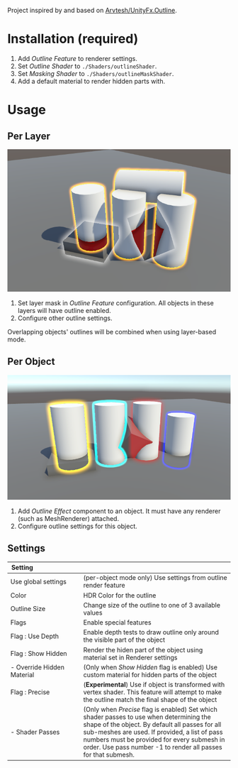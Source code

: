 Project inspired by and based on [Arvtesh/UnityFx.Outline](https://github.com/Arvtesh/UnityFx.Outline).
  
# Installation (required)
1. Add _Outline Feature_ to renderer settings.
2. Set _Outline Shader_ to `./Shaders/outlineShader`.
3. Set _Masking Shader_ to `./Shaders/outlineMaskShader`.
4. Add a default material to render hidden parts with.

# Usage
## Per Layer
![img_layer.png](docs/img_layer.png)

1. Set layer mask in _Outline Feature_ configuration. All objects in these layers will have outline enabled.
2. Configure other outline settings.

Overlapping objects' outlines will be combined when using layer-based mode. 

## Per Object
![img_object.png](docs/img_object.png)
1. Add _Outline Effect_ component to an object. It must have any renderer (such as MeshRenderer) attached.
2. Configure outline settings for this object.

## Settings
| Setting&nbsp;&nbsp;&nbsp;&nbsp;&nbsp;&nbsp;&nbsp;&nbsp;&nbsp;&nbsp;&nbsp;&nbsp;&nbsp;&nbsp;&nbsp;&nbsp;&nbsp;&nbsp;&nbsp;&nbsp;&nbsp;&nbsp;&nbsp;&nbsp;&nbsp;&nbsp; |                                                                                                                                                                                                                                                                                                              |
|---------------------------------------------------------------------------------------------------------------------------------------------------------------------|--------------------------------------------------------------------------------------------------------------------------------------------------------------------------------------------------------------------------------------------------------------------------------------------------------------|
| Use global settings                                                                                                                                                 | (per-object mode only) Use settings from outline render feature                                                                                                                                                                                                                                              |
| Color                                                                                                                                                               | HDR Color for the outline                                                                                                                                                                                                                                                                                    |
| Outline Size                                                                                                                                                        | Change size of the outline to one of 3 available values                                                                                                                                                                                                                                                      |
| Flags                                                                                                                                                               | Enable special features                                                                                                                                                                                                                                                                                      |
| Flag : Use Depth                                                                                                                                                    | Enable depth tests to draw outline only around the visible part of the object                                                                                                                                                                                                                                |
| Flag : Show Hidden                                                                                                                                                  | Render the hiden part of the object using material set in Renderer settings                                                                                                                                                                                                                                  |
| - Override Hidden Material                                                                                                                                          | (Only when _Show Hidden_ flag is enabled) Use custom material for hidden parts of the object                                                                                                                                                                                                                 |
| Flag : Precise                                                                                                                                                      | (**Experimental**) Use if object is transformed with vertex shader. This feature will attempt to make the outline match the final shape of the object                                                                                                                                                        |
| - Shader Passes                                                                                                                                                     | (Only when _Precise_ flag is enabled) Set which shader passes to use when determining the shape of the object. By default all passes for all sub-meshes are used. If provided, a list of pass numbers must be provided for every submesh in order. Use pass number -1 to render all passes for that submesh. |

